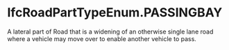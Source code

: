 IfcRoadPartTypeEnum.PASSINGBAY
==============================
A lateral part of Road that is a widening of an otherwise single lane road
where a vehicle may move over to enable another vehicle to pass.  


